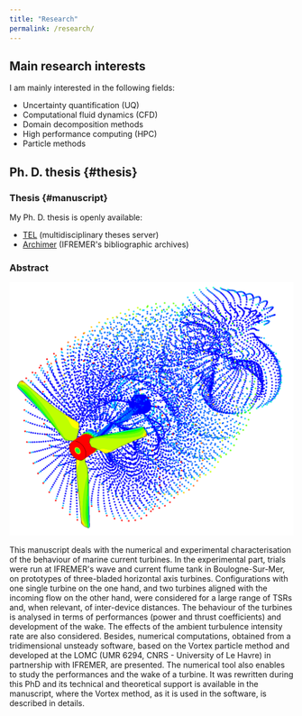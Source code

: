 ```yaml
---
title: "Research"
permalink: /research/
---
```


## Main research interests

I am mainly interested in the following fields:

* Uncertainty quantification (UQ)
* Computational fluid dynamics (CFD)
* Domain decomposition methods
* High performance computing (HPC)
* Particle methods


## Ph. D. thesis {#thesis}

### Thesis {#manuscript}

My Ph. D. thesis is openly available:

* [TEL][these_TEL] (multidisciplinary theses server)
* [Archimer][these_Archimer] (IFREMER's bibliographic archives)

[these_TEL]: http://tel.archives-ouvertes.fr/tel-00925229
[these_Archimer]: http://archimer.ifremer.fr/doc/00170/28152/

### Abstract

<img class="img-hydrol" src="images/1hydrol_haute_def.png" alt="Modélisation du sillage d'une hydrolienne par la méthode Vortex" />

This manuscript deals with the numerical and experimental characterisation of the behaviour of marine current turbines. In the experimental part, trials were run at IFREMER's wave and current flume tank in Boulogne-Sur-Mer, on prototypes of three-bladed horizontal axis turbines. Configurations with one single turbine on the one hand, and two turbines aligned with the incoming flow on the other hand, were considered for a large range of TSRs and, when relevant, of inter-device distances. The behaviour of the turbines is analysed in terms of performances (power and thrust coefficients) and development of the wake. The effects of the ambient turbulence intensity rate are also considered. Besides, numerical computations, obtained from a tridimensional unsteady software, based on the Vortex particle method and developed at the LOMC (UMR 6294, CNRS - University of Le Havre) in partnership with IFREMER, are presented. The numerical tool also enables to study the performances and the wake of a turbine. It was rewritten during this PhD and its technical and theoretical support is available in the manuscript, where the Vortex method, as it is used in the software, is described in details.
